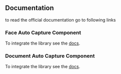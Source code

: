 ## Documentation

to read the official documentation go to following links
 
### Face Auto Capture Component

To integrate the library see the [docs](https://developers.innovatrics.com/digital-onboarding/technical/remote/dot-web-face/latest/documentation/).

### Document Auto Capture Component

To integrate the library see the [docs](https://developers.innovatrics.com/digital-onboarding/technical/remote/dot-web-document/latest/documentation/).
